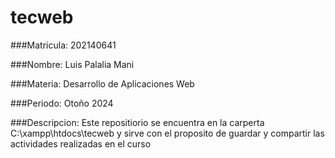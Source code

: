 # tecweb

###Matricula:
202140641

###Nombre:
Luis Palalia Mani

###Materia:
Desarrollo de Aplicaciones Web

###Periodo:
Otoño 2024

###Descripcion:
Este repositiorio se encuentra en la carperta C:\xampp\htdocs\tecweb y
sirve con el proposito de guardar y compartir las actividades realizadas en el curso
